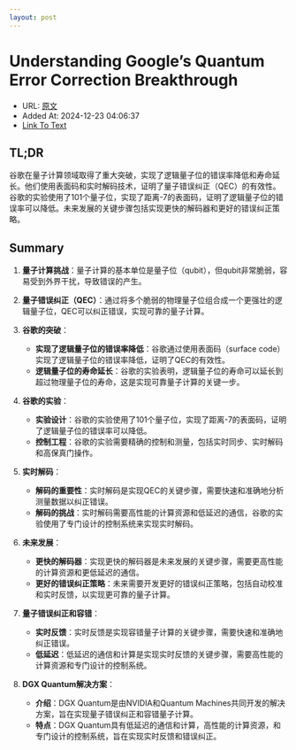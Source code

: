 ```yaml
---
layout: post
---
```

# Understanding Google’s Quantum Error Correction Breakthrough
- URL: [原文](https://www.quantum-machines.co/blog/understanding-googles-quantum-error-correction-breakthrough/)
- Added At: 2024-12-23 04:06:37
- [Link To Text](_posts/2024-12-23-understanding-google’s-quantum-error-correction-breakthrough_raw.md)

## TL;DR
谷歌在量子计算领域取得了重大突破，实现了逻辑量子位的错误率降低和寿命延长。他们使用表面码和实时解码技术，证明了量子错误纠正（QEC）的有效性。谷歌的实验使用了101个量子位，实现了距离-7的表面码，证明了逻辑量子位的错误率可以降低。未来发展的关键步骤包括实现更快的解码器和更好的错误纠正策略。

## Summary
1. **量子计算挑战**：量子计算的基本单位是量子位（qubit），但qubit非常脆弱，容易受到外界干扰，导致错误的产生。

2. **量子错误纠正（QEC）**：通过将多个脆弱的物理量子位组合成一个更强壮的逻辑量子位，QEC可以纠正错误，实现可靠的量子计算。

3. **谷歌的突破**：
   - **实现了逻辑量子位的错误率降低**：谷歌通过使用表面码（surface code）实现了逻辑量子位的错误率降低，证明了QEC的有效性。
   - **逻辑量子位的寿命延长**：谷歌的实验表明，逻辑量子位的寿命可以延长到超过物理量子位的寿命，这是实现可靠量子计算的关键一步。

4. **谷歌的实验**：
   - **实验设计**：谷歌的实验使用了101个量子位，实现了距离-7的表面码，证明了逻辑量子位的错误率可以降低。
   - **控制工程**：谷歌的实验需要精确的控制和测量，包括实时同步、实时解码和高保真门操作。

5. **实时解码**：
   - **解码的重要性**：实时解码是实现QEC的关键步骤，需要快速和准确地分析测量数据以纠正错误。
   - **解码的挑战**：实时解码需要高性能的计算资源和低延迟的通信，谷歌的实验使用了专门设计的控制系统来实现实时解码。

6. **未来发展**：
   - **更快的解码器**：实现更快的解码器是未来发展的关键步骤，需要更高性能的计算资源和更低延迟的通信。
   - **更好的错误纠正策略**：未来需要开发更好的错误纠正策略，包括自动校准和实时反馈，以实现更可靠的量子计算。

7. **量子错误纠正和容错**：
   - **实时反馈**：实时反馈是实现容错量子计算的关键步骤，需要快速和准确地纠正错误。
   - **低延迟**：低延迟的通信和计算是实现实时反馈的关键步骤，需要高性能的计算资源和专门设计的控制系统。

8. **DGX Quantum解决方案**：
   - **介绍**：DGX Quantum是由NVIDIA和Quantum Machines共同开发的解决方案，旨在实现量子错误纠正和容错量子计算。
   - **特点**：DGX Quantum具有低延迟的通信和计算，高性能的计算资源，和专门设计的控制系统，旨在实现实时反馈和错误纠正。
